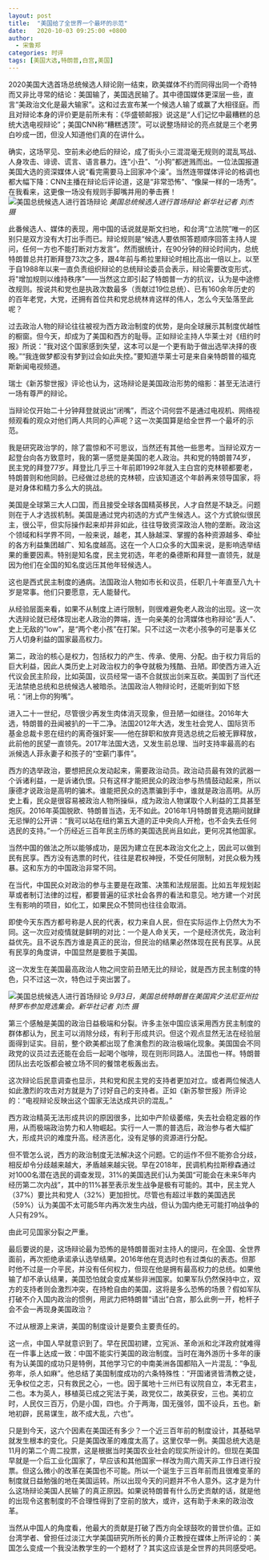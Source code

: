 ```yaml
---
layout: post
title:  "美国给了全世界一个最坏的示范"
date:   2020-10-03 09:25:00 +0800
author: 
  - 宋鲁郑
categories: 时评
tags: [美国大选,特朗普,白宫,美国]
---
```

2020美国大选首场总统候选人辩论刚一结束，欧美媒体不约而同得出同一个奇特而又非比寻常的结论：美国输了，美国选民输了。其中德国媒体更深层一些，直言“美政治文化是最大输家”。这和过去宣布某一个候选人输了或赢了大相径庭。而且对辩论本身的评价更是前所未有：《华盛顿邮报》说这是“人们记忆中最糟糕的总统大选电视辩论”；美国CNN称“糟糕透顶”。可以说整场辩论的亮点就是三个老男白吵成一团，但没人知道他们真的在讲什么。

确实，这场罕见、空前未必绝后的辩论，成了街头小三混混毫无规则的混乱骂战、人身攻击、诽谤、谎言、语言暴力。连“小丑”、“小狗”都迸溅而出。一位法国报道美国大选的资深媒体人说“看完需要马上回家冲个澡”。当然连带媒体评论的格调也都大幅下降：CNN主播在辩论后评论道，这是“非常恐怖”、“像屎一样的一场秀”。在我看来，这更像一场没有规则手脚嘴并用的拳击赛！
![美国总统候选人进行首场辩论]({{site.url}}/assets/images/20201002134736867.jpg)
*美国总统候选人进行首场辩论 新华社记者 刘杰 摄*

此番候选人、媒体的表现，用中国的话说就是斯文扫地，和台湾“立法院”唯一的区别只是双方没有大打出手而已。辩论规则是“候选人要依照答题顺序回答主持人提问，任何一方也不能打断对方发言”。然而据统计，在90分钟的辩论时间内，总统特朗普总共打断拜登73次之多，跟4年前与希拉里辩论时相比高出一倍以上。以至于自1988年以来一直负责组织辩论的总统辩论委员会表示，辩论需要改变形式，将"增加规则以维持秩序”——当然这立即引起了特朗普一方的抗议，认为是中途修改规则。按说共和党也是执政次数最多（贡献过19位总统）、已有160余年历史的的百年老党，大党，还拥有首位共和党总统林肯这样的伟人，怎么今天坠落至此呢？

过去政治人物的辩论往往被视为西方政治制度的优势，是向全球展示其制度优越性的橱窗。但今天，却成为了美国和西方的耻辱。正如辩论主持人华莱士对《纽约时报》所说：“我对这个国家感到失望，这本可以是一个更有助于做出选举决择的夜晚。”“我连做梦都没有梦到过会如此失控。”要知道华莱士可是来自亲特朗普的福克斯新闻电视频道。

瑞士《新苏黎世报》评论也认为，这场辩论是美国政治形势的缩影：甚至无法进行一场有尊严的辩论。

当辩论仅开始二十分钟拜登就说出“闭嘴”，而这个词何尝不是通过电视机、网络视频观看的观众对他们两人共同的心声呢？这一次美国算是给全世界一个最坏的示范。

我是研究政治学的，除了震惊和不可思议，当然还有其他一些思考。当辩论双方一起登台向各方致意时，我的第一感觉是美国的老人政治。共和党的特朗普74岁，民主党的拜登77岁。拜登比几乎三十年前即1992年就入主白宫的克林顿都要老，特朗普则和他同龄。已经做过总统的克林顿，应该知道这个年龄再来领导国家，将是对身体和精力多么大的挑战。

美国是全球第三大人口国，而且接受全球各国精英移民，人才自然是不缺乏。问题则在于人才选拔机制。美国是通过党内初选的方式产生候选人。这个方式貌似很民主，很公平，但实际操作起来却并非如此，往往导致资深政治人物的垄断。政治这个领域和科学界不同，一般来说，越老，其人脉越深、掌握的各种资源越多、牵扯的各方利益集团越广、知名度越高。这在一个人口众多的大国来说，是影响选举结果的重要因素。特别是知名度，民主党初选，年老的桑德斯和拜登一直领先，就是因为他们在全国的知名度远压其他年轻候选人。

这也是西式民主制度的通病。法国政治人物如市长和议员，任职几十年直至八九十岁是常事。他们只要愿意，无人能替代。

从经验层面来看，如果不从制度上进行限制，则很难避免老人政治的出现。这一次大选辩论就已经体现出老人政治的弊端，连一向亲美的台湾媒体也称辩论“丢人”、史上无敌的“low”，是“两个老小孩”在打架。只不过这一次老小孩争的可是事关亿万人切身利益的国家最高权力。

第二，政治的核心是权力，包括权力的产生、传承、使用、分配。由于权力背后的巨大利益，因此人类历史上对政治权力的争夺就极为残酷、丑陋。即使西方进入近代议会民主阶段，比如英国，议员经常一语不合就拔出剑来互砍。美国到了当代还无法禁绝总统和总统候选人被暗杀。法国政治人物辩论时，还能听到如下怒吼：“闭上你的狗嘴”。

进入二十一世纪，尽管很少再发生肉体消灭现象，但丑陋一如继往。2016年大选，特朗普的丑闻被扒的一干二净。法国2012年大选，发生社会党人、国际货币基金总裁卡恩在纽约的离奇强奸案——他在辞职和放弃竞选总统之后被无罪释放，此前他的民望一直领先。2017年法国大选，又发生前总理、当时支持率最高的右派候选人菲永妻子和孩子的“空薪门事件”。

西方的选举政治，要想把民众发动起来，需要政治动员。政治动员最有效的武器一个诉诸利益，一是诉诸仇恨。只有这样才能把民众的政治参与热情鼓动起来，所以康德才说政治是高明的骗术。谁能把民众的选票骗到手中，谁就是政治高明。从历史上看，民众是很容易被政治人物所操纵，成为政治人物谋取个人利益的工具甚至炮灰。2016年英国脱欧、特朗普当选，无不如此。2016年1月特朗普竞选期间就肆无忌惮的公开讲：“我可以站在纽约第五大道的正中央向人开枪，也不会失去任何选民的支持。”一个历经近三百年民主历练的美国选民尚且如此，更何况其他国家。

当然中国的做法之所以能够成功，是因为建立在民本政治文化之上，因此可以做到民有民享。西方没有选票的时代，往往是君权神授，不受任何限制，对民众极为残暴。这和东方的中国政治非常不同。

在当代，中国民众对政治的参与主要是在政策、决策和法规层面。比如五年规划起草或者制订法律的过程，都要普遍的征求社会各界的看法和意见。地方建一个对民生有影响的项目，如化工，如果民众不赞同也往往会取消。

即使今天东西方都号称是人民的代表，权力来自人民，但在实际运作上仍然大为不同。这一次应对疫情就是鲜明的对比：一个是人命关天，一个是经济优先，政治利益优先。且不说东西方谁是真正的民治，但民治的结果必然体现在民有民享。从民有民享的角度讲，中国显然是要胜于美国。

这一次发生在美国最高政治人物之间空前丑陋无比的辩论，就是西方民主制度的特色，只不过这一次，特色过于突出罢了。

![美国总统候选人进行首场辩论]({{site.url}}/assets/images/20201002135015602.jpg)
*9月3日，美国总统特朗普在美国宾夕法尼亚州拉特罗布参加竞选集会。新华社记者 刘杰 摄*

第三个感触是美国的政治日益极端和分裂。许多主张中国应该采用西方民主制度的群体都认为，民主可以消除分歧，有利于形成共识。但这个观点显然无法在经验层面得到证实。目前，整个欧美都出现了愈演愈烈的政治极端化现象。美国国会不同政党的议员过去还能在会后一起喝个咖啡，现在则形同路人。法国也一样。特朗普团队出去吃饭都会被立场不同的餐馆老板轰出去。

这次辩论后民意调查也显示，共和党和民主党的支持者更加对立。或者两位候选人如此激烈的攻击对方就是为了讨好自己的支持者。正如《新苏黎世报》所评论的：“电视辩论反映出这个国家无法达成共识的混乱。”

西方政治精英无法形成共识的原因很多，比如中产阶级萎缩，失去社会稳定器的作用，从而极端政治势力和人物崛起。实行一人一票的普选后，政治参与者大幅扩大，形成共识的难度升高。经济恶化，没有足够的资源进行分配。

但不管怎么说，西方的政治制度无法解决这个问题。它的运作不但不能弥合分歧，相反却令分歧越来越大，矛盾越来越尖锐。早在2018年，民调机构拉斯穆森通过对1000名潜在选民的调查发现，31%的美国选民们认为美国“可能会在未来5年内经历第二次内战”，其中的11%甚至表示发生战争是极有可能的。其中，民主党人（37%）要比共和党人（32%）更加担忧。尽管也有超过半数的美国选民（59%）认为美国不太可能5年内再次发生内战，但认为国内绝无可能打响战争的人只有29%。

由此可见国家分裂之严重。

最后要说的是，这场辩论最为恐怖的是特朗普面对主持人的提问，在全国、全世界面前，再次拒绝承诺承认选举结果。2016年他在竞选时也有过类似的表态。但那时他不过是一介平民，并没有任何权力，但现在他是拥有最高权力的总统。如果他输了却不承认结果，美国恐怕就会变成某些非洲国家。如果军队仍然保持中立，双方的支持者则会激烈冲突，在持枪自由的美国，这将是多么恐怖的场景？假如军队打破不介入国内政治的惯例，用武力把特朗普“请出”白宫，那么此例一开，枪杆子会不会一再现身美国政治？

不过从根源上来讲，美国的制度设计是要负主要责任的。

这一点，中国人早就意识到了。早在民国初建，立宪派、革命派和北洋政府就难得在一件事上达成一致：中国不能实行美国的政治制度。当时在海外游历十多年的康有为认美国的成功只是特例，其他学习它的中南美洲各国都陷入一片混乱：“争乱弥年，杀人如麻”。他总结了美国制度成功的六条特殊性：“开国诸贤皆清教之徒，无争权位之志，只有救民之心，一也。因于属地十三州已有议院自立，本无君主，二也。本为英人，移植英已成之宪法于美，政党仅二，故美获安，三也。美初立时，人民仅三百万，仍是小国，四也。介于两海，国无强邻，国不设兵，五也。新地初辟，民易谋生，故不成大乱，六也”。

只是到今天，这六个因素在美国还有多少？一个近三百年前的制度设计，其基础早就发生根本的变化。只是美国改革的难度太高了。这里仅举一例。美国总统大选是11月的第二个周二投票，这是根据当时美国农业社会的现实所设计的。但现在美国早就是一个后工业化国家了，早应该和其他国家一样改为周六周天非工作日进行投票。但这么微小的改革在美国也不可能。所以一个诞生于三百年前而且很难变革的制度就日益勉强的地在美国运转。所以出现今天的问题并不令人意外。这才是为什么这场辩论美国人民输了的真正原因。如果说特朗普有什么历史贡献的话，就是他的出现令这套制度的不合理性得到了空前的放大，或许，这有助于未来的政治改革。

当然从中国人的角度看，他最大的贡献是打破了西方向全球鼓吹的普世价值。正如台湾学者、曾担任过淡江大学美国研究所所长的黄介正教授在媒体上所评论的：美国怎么变成一个我没法教学生的一个题材了？其实这应该是全世界的共同感受吧。
